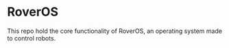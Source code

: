 # RoverOS

This repo hold the core functionality of RoverOS, an operating system made to control robots.